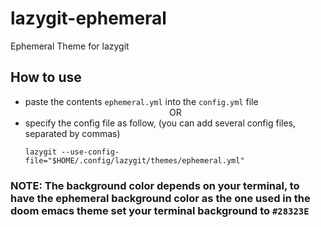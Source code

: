 # lazygit-ephemeral
Ephemeral Theme for lazygit

## How to use
- paste the contents `ephemeral.yml` into the `config.yml` file<br/>
  <center>OR<center/>
- specify the config file as follow, (you can add several config files, separated by commas) <br/>
  ```
  lazygit --use-config-file="$HOME/.config/lazygit/themes/ephemeral.yml"
  ```
### NOTE: The background color depends on your terminal, to have the ephemeral background color as the one used in the doom emacs theme set  your terminal background to `#28323E`
